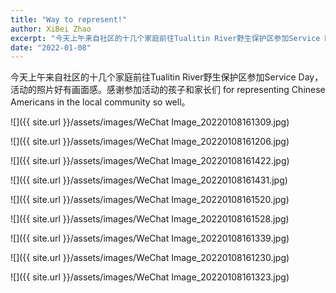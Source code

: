 ```yaml
---
title: "Way to represent!"
author: XiBei Zhao
excerpt: "今天上午来自社区的十几个家庭前往Tualitin River野生保护区参加Service Day，活动的照片好有画面感。感谢参加活动的孩子和家长们 for representing Chinese Americans in the local community so well。"
date: "2022-01-08"
---
```


今天上午来自社区的十几个家庭前往Tualitin River野生保护区参加Service Day，活动的照片好有画面感。感谢参加活动的孩子和家长们 for  representing Chinese Americans in the local community so well。

![]({{ site.url }}/assets/images/WeChat Image_20220108161309.jpg)

![]({{ site.url }}/assets/images/WeChat Image_20220108161206.jpg)

![]({{ site.url }}/assets/images/WeChat Image_20220108161422.jpg)

![]({{ site.url }}/assets/images/WeChat Image_20220108161431.jpg)

![]({{ site.url }}/assets/images/WeChat Image_20220108161520.jpg)

![]({{ site.url }}/assets/images/WeChat Image_20220108161528.jpg)

![]({{ site.url }}/assets/images/WeChat Image_20220108161339.jpg)

![]({{ site.url }}/assets/images/WeChat Image_20220108161230.jpg)

![]({{ site.url }}/assets/images/WeChat Image_20220108161323.jpg)
